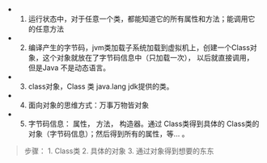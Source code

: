 * 1. 运行状态中，对于任意一个类，都能知道它的所有属性和方法；能调用它的任意方法

* 2. 编译产生的字节码，jvm类加载子系统加载到虚拟机上，创建一个Class对象，这个对象就放在了字节码信息中（只加载一次），
以后就直接调用，但是Java 不是动态语言。

* 3. class对象，Class 类 java.lang jdk提供的类。

* 4. 面向对象的思维方式：万事万物皆对象

* 5. 字节码信息： 属性， 方法， 构造器。通过 Class类得到具体的 Class类的对象（字节码信息）；然后得到所有的属性，等... 。
> 步骤： 1. Class类 2. 具体的对象 3. 通过对象得到想要的东东
